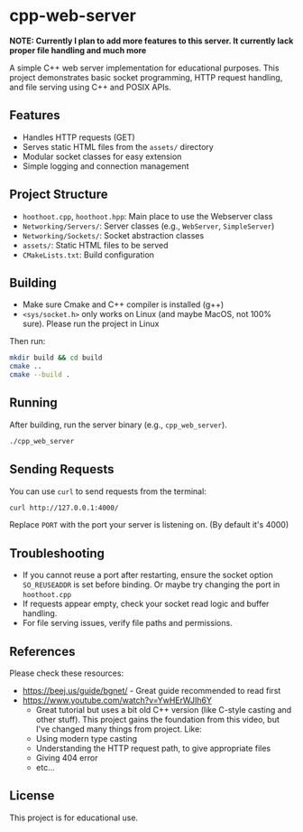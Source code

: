 # cpp-web-server

**NOTE: Currently I plan to add more features to this server. It currently lack proper file handling and much more**

A simple C++ web server implementation for educational purposes. This project demonstrates basic socket programming, HTTP request handling, and file serving using C++ and POSIX APIs.

## Features
- Handles HTTP requests (GET)
- Serves static HTML files from the `assets/` directory
- Modular socket classes for easy extension
- Simple logging and connection management

## Project Structure
- `hoothoot.cpp`, `hoothoot.hpp`: Main place to use the Webserver class
- `Networking/Servers/`: Server classes (e.g., `WebServer`, `SimpleServer`)
- `Networking/Sockets/`: Socket abstraction classes
- `assets/`: Static HTML files to be served
- `CMakeLists.txt`: Build configuration

## Building

- Make sure Cmake and C++ compiler is installed (g++)
- `<sys/socket.h>` only works on Linux (and maybe MacOS, not 100% sure). Please run the project in Linux

Then run:

```bash
mkdir build && cd build
cmake ..
cmake --build .
```

## Running
After building, run the server binary (e.g., `cpp_web_server`).

```bash
./cpp_web_server
```

## Sending Requests
You can use `curl` to send requests from the terminal:

```bash
curl http://127.0.0.1:4000/
```
Replace `PORT` with the port your server is listening on. (By default it's 4000)

## Troubleshooting
- If you cannot reuse a port after restarting, ensure the socket option `SO_REUSEADDR` is set before binding. Or maybe try changing the port in `hoothoot.cpp`
- If requests appear empty, check your socket read logic and buffer handling.
- For file serving issues, verify file paths and permissions.

## References
Please check these resources:
- https://beej.us/guide/bgnet/ - Great guide recommended to read first
- https://www.youtube.com/watch?v=YwHErWJIh6Y 
  - Great tutorial but uses a bit old C++ version (like C-style casting and other stuff). This project gains the foundation from this video, but I've changed many things from project. Like:
  - Using modern type casting
  - Understanding the HTTP request path, to give appropriate files
  - Giving 404 error
  - etc...

## License
This project is for educational use.

